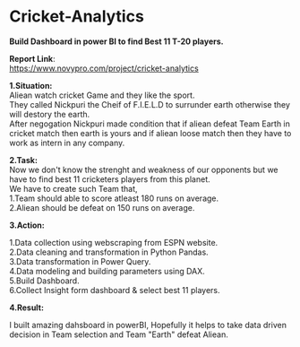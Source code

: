 # Cricket-Analytics
**Build Dashboard  in power BI to find Best 11 T-20 players.**<br>

**Report Link**:<br> 
https://www.novypro.com/project/cricket-analytics

**1.Situation:**<br>
Aliean  watch cricket Game and they like the sport.<br>
They called Nickpuri the Cheif of F.I.E.L.D to surrunder earth otherwise they will destory the earth.<br>
After negogation Nickpuri made condition that if aliean defeat Team Earth in cricket match then earth is yours and if aliean loose match then they have to work as intern in any company.<br>

**2.Task:**<br>
Now we don't know the strenght and weakness of our opponents but we have to find best 11 cricketers players from this planet.<br>
We have to create such Team that,<br>
1.Team should able to score atleast 180 runs on average.<br>
2.Aliean should be defeat on 150 runs on average.<br>

**3.Action:**<br>

1.Data collection using webscraping from ESPN website.<br>
2.Data cleaning and transformation in Python Pandas.<br>
3.Data transformation in Power Query.<br>
4.Data modeling and building parameters using DAX.<br>
5.Build Dashboard.<br>
6.Collect Insight form dashboard & select best 11 players.<br>

**4.Result:**<br>

I built amazing dahsboard in powerBI, Hopefully it helps to take data driven decision in Team selection and Team "Earth" defeat Aliean.




